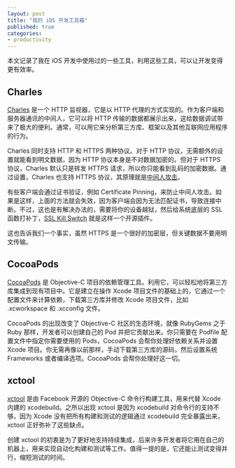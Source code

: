 ```yaml
---
layout: post
title: "我的 iOS 开发工具箱"
published: true
categories:
- productivity
---
```


本文记录了我在 iOS 开发中使用过的一些工具，利用这些工具，可以让开发变得更有效率。

## Charles

[Charles][1] 是一个 HTTP 监视器，它是以 HTTP 代理的方式实现的。作为客户端和服务器通讯的中间人，它可以将 HTTP 传输的数据都展示出来，这给数据调试带来了极大的便利。通常，可以用它来分析第三方库、框架以及其他互联网应用程序的行为。

Charles 同时支持 HTTP 和 HTTPS 两种协议。对于 HTTP 协议，无需额外的设置就能看到明文数据，因为 HTTP 协议本身是不对数据加密的。但对于 HTTPS 协议，Charles 默认只是转发 HTTPS 请求，所以你只能看到乱码的加密数据。通过设置，Charles 也支持 HTTPS 协议，其原理就是[中间人攻击][2]。

有些客户端会通过证书验证，例如 Certificate Pinning，来防止中间人攻击。如果是这样，上面的方法就会失效，因为客户端会因为无法匹配证书，导致连接中断。不过，这也是有解决办法的，需要将你的设备越狱，然后给系统底层的 SSL 函数打补丁，[SSL Kill Switch][5] 就是这样一个开源插件。

这也告诉我们一个事实，虽然 HTTPS 是一个很好的加密层，但关键数据不要用明文传输。

## CocoaPods

[CocoaPods][6] 是 Objective-C 项目的依赖管理工具。利用它，可以轻松地将第三方库集成到现有项目中。它是建立在操作 Xcode 项目文件的基础上的，它通过一个配置文件来计算依赖，下载第三方库并修改 Xcode 项目文件，比如 .xcworkspace 和 .xcconfig 文件。

CocoaPods 的出现改变了 Objective-C 社区的生态环境，就像 RubyGems 之于 Ruby 那样，开发者可以创建自己的 Pod 并把它贡献出来。你只需要在 Podfile 配置文件中指定你需要使用的 Pods，CocoaPods 会帮你处理好依赖关系并设置 Xcode 项目。你无需再像以前那样，手动下载第三方库的源码，然后设置系统 Frameworks 或者编译选项。CocoaPods 会帮你处理好这一切。

## xctool

[xctool][7] 是由 Facebook 开源的 Objective-C 命令行构建工具，用来代替 Xcode 内建的 xcodebuild。之所以出现 xctool 是因为 xcodebuild 对命令行的支持不够，因为 Xcode 没有把所有构建和测试的逻辑通过 xcodebuild 完全暴露出来，xctool 正好弥补了这些缺点。

创建 xctool 的初衷是为了更好地支持持续集成，后来许多开发者将它用在自己的机器上，用来实现自动化构建和测试等工作。值得一提的是，它还能让测试变得并行，缩短测试的时间。

[1]: http://www.charlesproxy.com/
[2]: http://en.wikipedia.org/wiki/Man-in-the-middle_attack
[3]: http://www.charlesproxy.com/documentation/faqs/ssl-connections-from-within-iphone-applications/
[4]: http://www.cocoanetics.com/2010/12/how-to-spy-on-the-web-traffic-of-any-app/
[5]: https://github.com/iSECPartners/ios-ssl-kill-switch
[6]: http://cocoapods.org/
[7]: https://github.com/facebook/xctool
